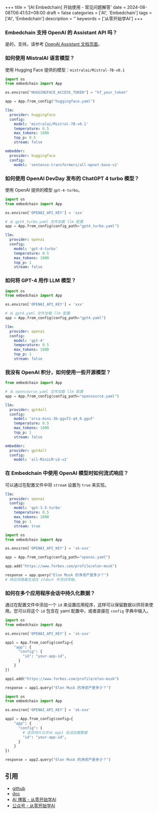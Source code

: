 +++
title = '[AI Embedchain] 开始使用 - 常见问题解答'
date = 2024-08-08T06:41:53+08:00
draft = false
categories = ['AI', 'Embedchain']
tags = ['AI', 'Embedchain']
description = ''
keywords = ['从零开始学AI']
+++

### Embedchain 支持 OpenAI 的 Assistant API 吗？
是的，支持。请参考 [OpenAI Assistant 文档页面](/examples/openai-assistant)。

### 如何使用 MistralAI 语言模型？
使用 Hugging Face 提供的模型：`mistralai/Mistral-7B-v0.1`

```python main.py
import os
from embedchain import App

os.environ["HUGGINGFACE_ACCESS_TOKEN"] = "hf_your_token"

app = App.from_config("huggingface.yaml")
```

```yaml huggingface.yaml
llm:
  provider: huggingface
  config:
    model: 'mistralai/Mistral-7B-v0.1'
    temperature: 0.5
    max_tokens: 1000
    top_p: 0.5
    stream: false

embedder:
  provider: huggingface
  config:
    model: 'sentence-transformers/all-mpnet-base-v2'
```

### 如何使用 OpenAI DevDay 发布的 ChatGPT 4 turbo 模型？
使用 OpenAI 提供的模型 `gpt-4-turbo`。

```python main.py
import os
from embedchain import App

os.environ['OPENAI_API_KEY'] = 'xxx'

# 从 gpt4_turbo.yaml 文件加载 llm 配置
app = App.from_config(config_path="gpt4_turbo.yaml")
```

```yaml gpt4_turbo.yaml
llm:
  provider: openai
  config:
    model: 'gpt-4-turbo'
    temperature: 0.5
    max_tokens: 1000
    top_p: 1
    stream: false
```

### 如何将 GPT-4 用作 LLM 模型？
```python main.py
import os
from embedchain import App

os.environ['OPENAI_API_KEY'] = 'xxx'

# 从 gpt4.yaml 文件加载 llm 配置
app = App.from_config(config_path="gpt4.yaml")
```

```yaml gpt4.yaml
llm:
  provider: openai
  config:
    model: 'gpt-4'
    temperature: 0.5
    max_tokens: 1000
    top_p: 1
    stream: false
```

### 我没有 OpenAI 积分，如何使用一些开源模型？
```python main.py
from embedchain import App

# 从 opensource.yaml 文件加载 llm 配置
app = App.from_config(config_path="opensource.yaml")
```

```yaml opensource.yaml
llm:
  provider: gpt4all
  config:
    model: 'orca-mini-3b-gguf2-q4_0.gguf'
    temperature: 0.5
    max_tokens: 1000
    top_p: 1
    stream: false

embedder:
  provider: gpt4all
  config:
    model: 'all-MiniLM-L6-v2'
```

### 在 Embedchain 中使用 OpenAI 模型时如何流式响应？
可以通过在配置文件中将 `stream` 设置为 `true` 来实现。

```yaml openai.yaml
llm:
  provider: openai
  config:
    model: 'gpt-3.5-turbo'
    temperature: 0.5
    max_tokens: 1000
    top_p: 1
    stream: true
```

```python main.py
import os
from embedchain import App

os.environ['OPENAI_API_KEY'] = 'sk-xxx'

app = App.from_config(config_path="openai.yaml")

app.add("https://www.forbes.com/profile/elon-musk")

response = app.query("Elon Musk 的净资产是多少？")
# 响应将随着生成在 stdout 中流式传输。
```

### 如何在多个应用程序会话中持久化数据？
通过在配置文件中添加一个 `id` 来设置应用程序，这样可以保留数据以供将来使用。您可以将这个 `id` 包含在 yaml 配置中，或者直接在 `config` 字典中输入。

```python app1.py
import os
from embedchain import App

os.environ['OPENAI_API_KEY'] = 'sk-xxx'

app1 = App.from_config(config={
    "app": {
      "config": {
        "id": "your-app-id",
      }
    }
})

app1.add("https://www.forbes.com/profile/elon-musk")

response = app1.query("Elon Musk 的净资产是多少？")
```

```python app2.py
import os
from embedchain import App

os.environ['OPENAI_API_KEY'] = 'sk-xxx'

app2 = App.from_config(config={
    "app": {
      "config": {
        # 这将持久化并从 app1 会话加载数据
        "id": "your-app-id",
      }
    }
})

response = app2.query("Elon Musk 的净资产是多少？")
```

## 引用

- [github](https://github.com/mem0ai/mem0/tree/main/embedchain)
- [doc](https://docs.embedchain.ai/)
- [AI 博客 - 从零开始学AI](https://ai-blog.aihub2022.top/)
- [公众号 - 从零开始学AI](https://mp.weixin.qq.com/s?__biz=MzA3MDIyNTgzNA==&mid=2649977720&idx=1&sn=ec729d1dfe571fcd928c0d0f1ef8d5a1&chksm=86c7c9bdb1b040abce8bc499539725bc04ae1ed1ce7bf2d20e7e9a2df11c828ac67c42ace601#rd)
